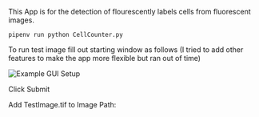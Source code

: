 This App is for the detection of flourescently labels cells from fluorescent images.

    pipenv run python CellCounter.py


To run test image fill out starting window as follows (I tried to add other features to make the app more flexible but ran out of time)


![Example GUI Setup](https://github.com/csci-e-29/2019sp-final-project-Jessdlin/blob/development/ExampleImage/Screen%20Shot%202019-05-07%20at%203.06.53%20AM.png)

Click Submit

Add TestImage.tif to Image Path: 
